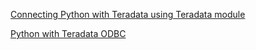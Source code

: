 [Connecting Python with Teradata using Teradata module](https://stackoverflow.com/questions/35938320/connecting-python-with-teradata-using-teradata-module)

[Python with Teradata ODBC](http://downloads.teradata.com/blog/odbcteam/2016/02/python-with-teradata-odbc)
